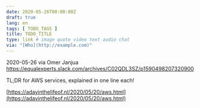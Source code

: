 ```yaml
---
date: 2020-05-26T00:00:00Z
draft: true
lang: en
tags: [ TODO_TAGS ]
title: TODO_TITLE
type: link # image quote video text audio chat
via: "[Who](http://example.com)"
---
```



2020-05-26 via Omer Janjua
https://equalexperts.slack.com/archives/C02QDL3SZ/p1590498207320900

TL;DR for AWS services, explained in one line each!

[https://adayinthelifeof.nl/2020/05/20/aws.html](https://adayinthelifeof.nl/2020/05/20/aws.html)

